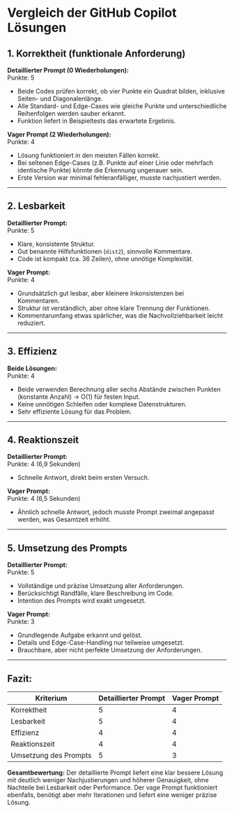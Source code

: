# Vergleich der GitHub Copilot Lösungen

## 1. Korrektheit (funktionale Anforderung)  
**Detaillierter Prompt (0 Wiederholungen):**  
Punkte: 5  
- Beide Codes prüfen korrekt, ob vier Punkte ein Quadrat bilden, inklusive Seiten- und Diagonalenlänge.  
- Alle Standard- und Edge-Cases wie gleiche Punkte und unterschiedliche Reihenfolgen werden sauber erkannt.  
- Funktion liefert in Beispieltests das erwartete Ergebnis.  

**Vager Prompt (2 Wiederholungen):**  
Punkte: 4  
- Lösung funktioniert in den meisten Fällen korrekt.  
- Bei seltenen Edge-Cases (z.B. Punkte auf einer Linie oder mehrfach identische Punkte) könnte die Erkennung ungenauer sein.  
- Erste Version war minimal fehleranfälliger, musste nachjustiert werden.  

---

## 2. Lesbarkeit  
**Detaillierter Prompt:**  
Punkte: 5  
- Klare, konsistente Struktur.  
- Gut benannte Hilfsfunktionen (`dist2`), sinnvolle Kommentare.  
- Code ist kompakt (ca. 36 Zeilen), ohne unnötige Komplexität.  

**Vager Prompt:**  
Punkte: 4  
- Grundsätzlich gut lesbar, aber kleinere Inkonsistenzen bei Kommentaren.  
- Struktur ist verständlich, aber ohne klare Trennung der Funktionen.  
- Kommentarumfang etwas spärlicher, was die Nachvollziehbarkeit leicht reduziert.  

---

## 3. Effizienz  
**Beide Lösungen:**  
Punkte: 4  
- Beide verwenden Berechnung aller sechs Abstände zwischen Punkten (konstante Anzahl) → O(1) für festen Input.  
- Keine unnötigen Schleifen oder komplexe Datenstrukturen.  
- Sehr effiziente Lösung für das Problem.  

---

## 4. Reaktionszeit  
**Detaillierter Prompt:**  
Punkte: 4 (6,9 Sekunden)  
- Schnelle Antwort, direkt beim ersten Versuch.  

**Vager Prompt:**  
Punkte: 4 (6,5 Sekunden)  
- Ähnlich schnelle Antwort, jedoch musste Prompt zweimal angepasst werden, was Gesamtzeit erhöht.  

---

## 5. Umsetzung des Prompts  
**Detaillierter Prompt:**  
Punkte: 5  
- Vollständige und präzise Umsetzung aller Anforderungen.  
- Berücksichtigt Randfälle, klare Beschreibung im Code.  
- Intention des Prompts wird exakt umgesetzt.  

**Vager Prompt:**  
Punkte: 3  
- Grundlegende Aufgabe erkannt und gelöst.  
- Details und Edge-Case-Handling nur teilweise umgesetzt.  
- Brauchbare, aber nicht perfekte Umsetzung der Anforderungen.  

---

## Fazit:  

| Kriterium           | Detaillierter Prompt | Vager Prompt |
|---------------------|---------------------|--------------|
| Korrektheit         | 5                   | 4            |
| Lesbarkeit          | 5                   | 4            |
| Effizienz           | 4                   | 4            |
| Reaktionszeit       | 4                   | 4            |
| Umsetzung des Prompts| 5                   | 3            |

**Gesamtbewertung:** Der detaillierte Prompt liefert eine klar bessere Lösung mit deutlich weniger Nachjustierungen und höherer Genauigkeit, ohne Nachteile bei Lesbarkeit oder Performance. Der vage Prompt funktioniert ebenfalls, benötigt aber mehr Iterationen und liefert eine weniger präzise Lösung.


